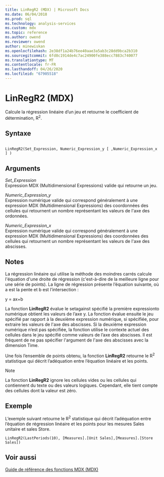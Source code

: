 ```yaml
---
title: LinRegR2 (MDX) | Microsoft Docs
ms.date: 06/04/2018
ms.prod: sql
ms.technology: analysis-services
ms.custom: mdx
ms.topic: reference
ms.author: owend
ms.reviewer: owend
author: minewiskan
ms.openlocfilehash: 2e38df1a24b76ee40aae3a5ab3c28dd9bca2b310
ms.sourcegitcommit: 6fd8c1914de4c7ac24900fe388ecc7883c740077
ms.translationtype: MT
ms.contentlocale: fr-FR
ms.lasthandoff: 04/26/2020
ms.locfileid: "67905518"
---
```

# <a name="linregr2-mdx"></a>LinRegR2 (MDX)


  Calcule la régression linéaire d’un jeu et retourne le coefficient de détermination, R<sup>2</sup>.  
  
## <a name="syntax"></a>Syntaxe  
  
```  
  
LinRegR2(Set_Expression, Numeric_Expression_y [ ,Numeric_Expression_x ] )  
```  
  
## <a name="arguments"></a>Arguments  
 *Set_Expression*  
 Expression MDX (Multidimensional Expressions) valide qui retourne un jeu.  
  
 *Numeric_Expression_y*  
 Expression numérique valide qui correspond généralement à une expression MDX (Multidimensional Expressions) des coordonnées des cellules qui retournent un nombre représentant les valeurs de l'axe des ordonnées.  
  
 *Numeric_Expression_x*  
 Expression numérique valide qui correspond généralement à une expression MDX (Multidimensional Expressions) des coordonnées des cellules qui retournent un nombre représentant les valeurs de l'axe des abscisses.  
  
## <a name="remarks"></a>Notes  
 La régression linéaire qui utilise la méthode des moindres carrés calcule l'équation d'une droite de régression (c'est-à-dire de la meilleure ligne pour une série de points). La ligne de régression présente l’équation suivante, où a est la pente et b est l’intersection :  
  
 y = ax+b  
  
 La fonction **LinRegR2** évalue le setagainst spécifié la première expressionto numérique obtient les valeurs de l’axe y. La fonction évalue ensuite le jeu spécifié par rapport à la deuxième expression numérique, si spécifiée, pour extraire les valeurs de l'axe des abscisses. Si la deuxième expression numérique n’est pas spécifiée, la fonction utilise le contexte actuel des cellules dans le jeu spécifié comme valeurs de l’axe des abscisses. Il est fréquent de ne pas spécifier l'argument de l'axe des abscisses avec la dimension Time.  
  
 Une fois l’ensemble de points obtenu, la fonction **LinRegR2** retourne le R<sup>2</sup> statistique qui décrit l’adéquation entre l’équation linéaire et les points.  
  
> [!NOTE]  
>  La fonction **LinRegR2** ignore les cellules vides ou les cellules qui contiennent du texte ou des valeurs logiques. Cependant, elle tient compte des cellules dont la valeur est zéro.  
  
## <a name="example"></a>Exemple  
 L’exemple suivant retourne le R<sup>2</sup> statistique qui décrit l’adéquation entre l’équation de régression linéaire et les points pour les mesures Sales unitaire et sales Store.  
  
```  
LinRegR2(LastPeriods(10), [Measures].[Unit Sales],[Measures].[Store Sales])  
```  
  
## <a name="see-also"></a>Voir aussi  
 [Guide de référence des fonctions MDX &#40;MDX&#41;](../mdx/mdx-function-reference-mdx.md)  
  
  
